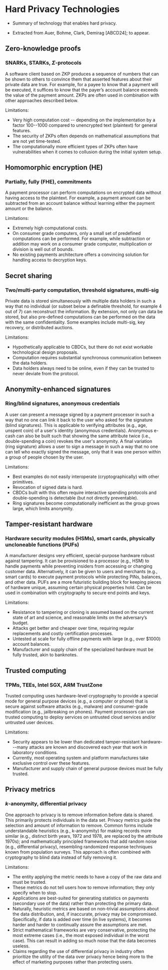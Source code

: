 # Hard Privacy Technologies

* Summary of technology that enables hard privacy. 

* Extracted from Auer, Bohme, Clark, Demirag [ABCD24]; to appear.

  

## Zero-knowledge proofs

### SNARKs, STARKs, $\Sigma$-protocols


A software client based on ZKP produces a sequence of numbers that can be shown to others to convince them that asserted features about their private data are true. For example, for a payee to know that a payment will be executed, it suffices to know that the payer’s account balance exceeds the value of the payment amount. ZKPs are often used in combination with other approaches described below.

Limitations:

* Very high computation cost -- depending on the implementation by a factor 100--1000 compared to unencrypted text (plaintext) for general features.
* The security of ZKPs often depends on mathematical assumptions that are not yet time-tested. 
* The computationally more efficient types of ZKPs often have vulnerabilities when it comes to collusion during the initial system setup.



## Homomorphic encryption (HE)

### Partially, fully (FHE), commitments


A payment processor can perform computations on encrypted data without having access to the plaintext. For example, a payment amount can be subtracted from an account balance without learning either the payment amount or the balance.

Limitations:

* Extremely high computational costs. 
* On consumer grade computers, only a small set of predefined computations can be performed. For example, while subtraction or addition may work on a consumer grade computer, multiplication or division is well out of bounds. 
* No existing payments architecture offers a convincing solution for handling access to decryption keys.



## Secret sharing

### Two/multi-party computation, threshold signatures, multi-sig

Private data is stored simultaneously with multiple data holders in such a way that no individual (or subset below a definable threshold, for example 4 out of 7) can reconstruct the information. By extension, not only can data be stored, but also pre-defined computations can be performed on the data with the same confidentiality. Some examples include multi-sig, key recovery, or distributed auctions. 

Limitations:

* Hypothetically applicable to CBDCs, but there do not exist workable technological design proposals.
* Computation requires substantial synchronous communication between the data holders. 
* Data holders always need to be online, even if they can be trusted to never deviate from the protocol.
  

## Anonymity-enhanced signatures

### Ring/blind signatures, anonymous credentials

A user can present a message signed by a payment processor in such a way that no one can link it back to the user who asked for the signature (blind signatures).  This is applicable to verifying attributes (e.g., age, unspent coin) of a user's identity (anonymous credentials).  Anonymous e-cash can also be built such that showing the same attribute twice (i.e., double-spending a coin) revokes the user's anonymity.  A final variation (ring signature) allows a user to sign a message in such a way that no one can tell who exactly signed the message, only that it was one person within a group of people chosen by the user. 

Limitations:

* Best examples do not easily interoperate (cryptographically) with other primitives. 
* Revocation of signed data is hard. 
* CBDCs built with this often require interactive spending protocols and double-spending is detectable (but not directly preventable). 
* Ring signatures become computationally inefficient as the group grows large, which limits anonymity.
  

## Tamper-resistant hardware

### Hardware security modules (HSMs), smart cards,  physically uncloneable functions (PUFs)

A manufacturer designs very efficient, special-purpose hardware robust against tampering. It can be provisioned to a processor (e.g., HSM) to handle payments while preventing insiders from accessing or changing customer data. Alternatively, it can be given to users and merchants (e.g., smart cards) to execute payment protocols while protecting PINs, balances, and other data. PUFs are a more futuristic building block for keeping pieces of hardware unique, assuming certain physical properties hold. Can be used in combination with cryptography to secure end points and keys.

Limitations:

* Resistance to tampering or cloning is assumed based on the current state of art and science, and reasonable limits on the adversary’s budget. 
* Attacks get better and cheaper over time, requiring regular replacements and costly certification processes. 
* Untested at scale for fully offline payments with large (e.g., over \$1000) account balances. 
* Manufacturer and supply chain of the specialized hardware must be fully trusted, akin to banknotes.



## Trusted computing

### TPMs, TEEs, Intel SGX, ARM TrustZone


Trusted computing uses hardware-level cryptography to provide a special mode for general purpose devices (e.g., a computer or phone) that is secure against software attacks (e.g., malware) and consumer-grade modification (e.g., jailbreaking on phones). Payment processors can use trusted computing to deploy services on untrusted cloud services and/or untrusted user devices. 

Limitations:

* Security appears to be lower than dedicated tamper-resistant hardware---many attacks are known and discovered each year that work in laboratory conditions. 
* Currently, most operating system and platform manufactures take exclusive control over these features.
* Manufacturer and supply chain of general purpose devices must be fully trusted.



## Privacy metrics

### $k$-anonymity, differential privacy

One approach to privacy is to remove information before data is shared. This primarily protects individuals in the data set. Privacy metrics guide the selection and amount of information to remove. Common forms include understandable heuristics (e.g., k-anonymity) for making records more similar (e.g., distinct birth years, 1972 and 1978, are replaced by the attribute 1970s); and mathematically principled frameworks that add random noise (e.g.,  differential privacy), resembling randomized response techniques known from population surveys. This approach is often combined with cryptography to blind data instead of fully removing it.

Limitations:

* The entity applying the metric needs to have a copy of the raw data and must be trusted. 
* These metrics do not tell users how to remove information; they only specify when to stop. 
* Applications are best-suited for generating statistics on payments (secondary use of the data) rather than protecting the primary data. 
* Naturally, heuristic metrics are based on non-trivial assumptions about the data distribution, and, if inaccurate, privacy may be compromised. Specifically, if data is added over time (in live systems), it becomes harder and harder to continually assure the assumptions are met. 
* Strict mathematical frameworks are very conservative, protecting the most extreme cases (i.e., the most exposed individual in the worst case). This can result in adding so much noise that the data becomes useless. 
* Claims regarding the use of differential privacy in industry often prioritize the utility of the data over privacy hence being more to the effect of marketing purposes rather than protecting users. 
  